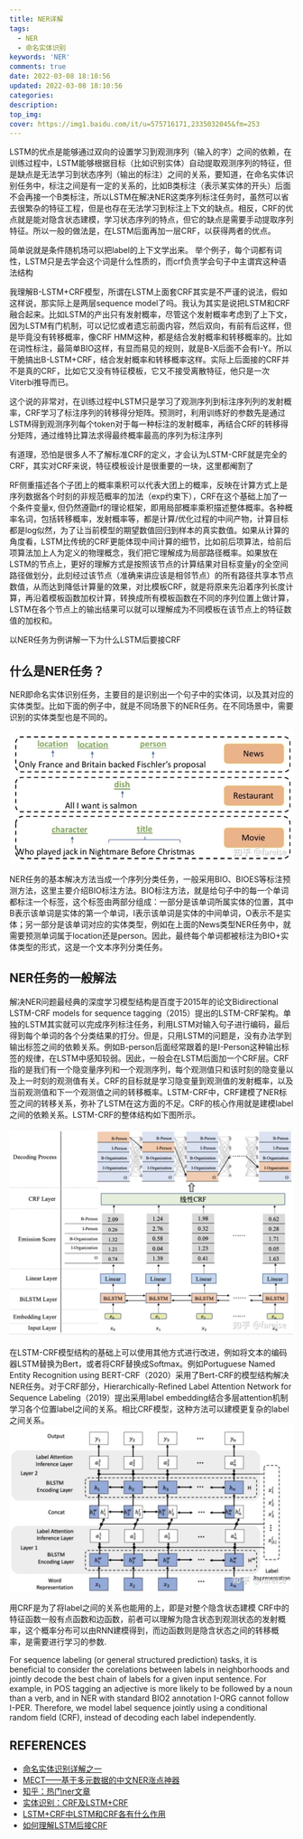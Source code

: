 ```yaml
---
title: NER详解
tags:
  - NER
  - 命名实体识别
keywords: 'NER'
comments: true
date: 2022-03-08 18:10:56
updated: 2022-03-08 18:10:56
categories:
description:
top_img:
cover: https://img1.baidu.com/it/u=575716171,2335032045&fm=253
---
```



LSTM的优点是能够通过双向的设置学习到观测序列（输入的字）之间的依赖，在训练过程中，LSTM能够根据目标（比如识别实体）自动提取观测序列的特征，但是缺点是无法学习到状态序列（输出的标注）之间的关系，要知道，在命名实体识别任务中，标注之间是有一定的关系的，比如B类标注（表示某实体的开头）后面不会再接一个B类标注，所以LSTM在解决NER这类序列标注任务时，虽然可以省去很繁杂的特征工程，但是也存在无法学习到标注上下文的缺点。相反，CRF的优点就是能对隐含状态建模，学习状态序列的特点，但它的缺点是需要手动提取序列特征。所以一般的做法是，在LSTM后面再加一层CRF，以获得两者的优点。


简单说就是条件随机场可以把label的上下文学出来。
举个例子，每个词都有词性，LSTM只是去学会这个词是什么性质的，而crf负责学会句子中主谓宾这种语法结构


我理解B-LSTM+CRF模型，所谓在LSTM上面套CRF其实是不严谨的说法，假如这样说，那实际上是两层sequence model了吗。我认为其实是说把LSTM和CRF融合起来。比如LSTM的产出只有发射概率，尽管这个发射概率考虑到了上下文，因为LSTM有门机制，可以记忆或者遗忘前面内容，然后双向，有前有后这样，但是毕竟没有转移概率，像CRF HMM这种，都是结合发射概率和转移概率的。比如在词性标注，最简单BIO这样，有显而易见的规则，就是B-X后面不会有I-Y。所以干脆搞出B-LSTM+CRF，结合发射概率和转移概率这样。实际上后面接的CRF并不是真的CRF，比如它又没有特征模板，它又不接受离散特征，他只是一次Viterbi推导而已。

这个说的非常对，在训练过程中LSTM只是学习了观测序列到标注序列列的发射概率，CRF学习了标注序列的转移得分矩阵。预测时，利用训练好的参数先是通过LSTM得到观测序列每个token对于每一种标注的发射概率，再结合CRF的转移得分矩阵，通过维特比算法求得最终概率最高的序列为标注序列



有道理，恐怕是很多人不了解标准CRF的定义，才会认为LSTM-CRF就是完全的CRF，其实对CRF来说，特征模板设计是很重要的一块，这里都阉割了



RF侧重描述各个子团上的概率乘积可以代表大团上的概率，反映在计算方式上是序列数据各个时刻的非规范概率的加法（exp约束下），CRF在这个基础上加了一个条件变量x, 但仍然遵勖rf的理论框架，即用局部概率乘积描述整体概率。各种概率名词，包括转移概率，发射概率等，都是计算/优化过程的中间产物，计算目标都是log似然，为了让当前模型的期望数值回归到样本的真实数值。如果从计算的角度看，LSTM比传统的CRF更能体现中间计算的细节，比如前后项算法，给前后项算法加上人为定义的物理概念，我们把它理解成为局部路径概率。如果放在LSTM的节点上，更好的理解方式是按照该节点的计算结果对目标变量y的全空间路径做划分，此刻经过该节点（准确来讲应该是相邻节点）的所有路径共享本节点数值，从而达到降低计算量的效果，对比模板CRF，就是将原来先沿着序列长度计算，再沿着模板函数加权计算，转换成所有模板函数在不同的序列位置上做计算，LSTM在各个节点上的输出结果可以就可以理解成为不同模板在该节点上的特征数值的加权和。

以NER任务为例讲解一下为什么LSTM后要接CRF
## 什么是NER任务？
NER即命名实体识别任务，主要目的是识别出一个句子中的实体词，以及其对应的实体类型。比如下面的例子中，就是不同场景下的NER任务。在不同场景中，需要识别的实体类型也是不同的。

![](media/16507964981416.jpg)

NER任务的基本解决方法当成一个序列分类任务，一般采用BIO、BIOES等标注预测方法，这里主要介绍BIO标注方法。BIO标注方法，就是给句子中的每一个单词都标注一个标签，这个标签由两部分组成：一部分是该单词所属实体的位置，其中B表示该单词是实体的第一个单词，I表示该单词是实体的中间单词，O表示不是实体；另一部分是该单词对应的实体类型，例如在上面的News类型NER任务中，就需要预测单词属于location还是person。因此，最终每个单词都被标注为BIO+实体类型的形式，这是一个文本序列分类任务。


## NER任务的一般解法
解决NER问题最经典的深度学习模型结构是百度于2015年的论文Bidirectional LSTM-CRF models for sequence tagging（2015）提出的LSTM-CRF架构。单独的LSTM其实就可以完成序列标注任务，利用LSTM对输入句子进行编码，最后得到每个单词的各个分类结果的打分。但是，只用LSTM的问题是，没有办法学到输出标签之间的依赖关系。例如B-person后面经常跟着的是I-Person这种输出标签的规律，在LSTM中感知较弱。因此，一般会在LSTM后面加一个CRF层。CRF指的是我们有一个隐变量序列和一个观测序列，每个观测值只和该时刻的隐变量以及上一时刻的观测值有关。CRF的目标就是学习隐变量到观测值的发射概率，以及当前观测值和下一个观测值之间的转移概率。LSTM-CRF中，CRF建模了NER标签之间的转移关系，弥补了LSTM在这方面的不足。CRF的核心作用就是建模label之间的依赖关系。LSTM-CRF的整体结构如下图所示。


![](media/16507963700599.jpg)

在LSTM-CRF模型结构的基础上可以使用其他方式进行改进，例如将文本的编码器LSTM替换为Bert，或者将CRF替换成Softmax。例如Portuguese Named Entity Recognition using BERT-CRF（2020）采用了Bert-CRF的模型结构解决NER任务。对于CRF部分，Hierarchically-Refined Label Attention Network for Sequence Labeling（2019）提出采用label embedding结合多层attention机制学习各个位置label之间的关系。相比CRF模型，这种方法可以建模更复杂的label之间关系。
![](media/16507968594003.jpg)








用CRF是为了将label之间的关系也能用的上，即是对整个隐含状态建模
CRF中的特征函数一般有点函数和边函数，前者可以理解为隐含状态到观测状态的发射概率，这个概率分布可以由RNN建模得到，而边函数则是隐含状态之间的转移概率，是需要进行学习的参数.






For sequence labeling (or general structured prediction) tasks, it is beneficial to consider the corelations between labels in neighborhoods and jointly decode the best chain of labels for a given input sentence. For example, in POS tagging an adjective is more likely to be followed by a noun than a verb, and in NER with standard BIO2 annotation I-ORG cannot follow I-PER. Therefore, we model label sequence jointly using a conditional random field (CRF), instead of decoding each label independently.





## REFERENCES
- [命名实体识别详解之一](https://zhuanlan.zhihu.com/p/88544122)
- [MECT——基于多元数据的中文NER涨点神器](https://zhuanlan.zhihu.com/p/410326937)
- [知乎：热门ner文章](https://www.zhihu.com/topic/19648557/hot)
- [实体识别：CRF及LSTM+CRF](https://blog.csdn.net/weixin_42486623/article/details/118164370?utm_medium=distribute.pc_relevant.none-task-blog-2~default~baidujs_baidulandingword~default-0.pc_relevant_default&spm=1001.2101.3001.4242.1&utm_relevant_index=3)
- [LSTM+CRF中LSTM和CRF各有什么作用](https://blog.csdn.net/zkq_1986/article/details/108291835)
- [如何理解LSTM后接CRF](https://www.zhihu.com/question/62399257)






















